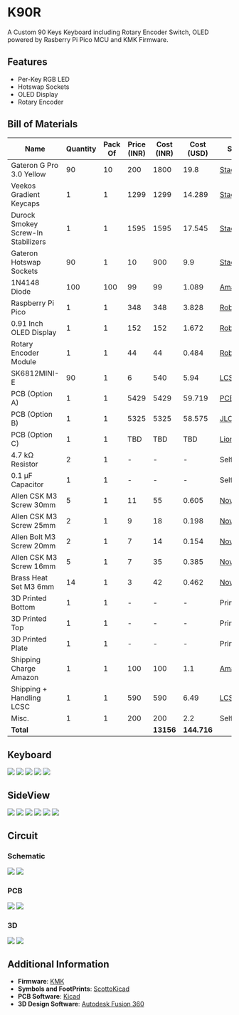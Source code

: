 # K90R
A Custom 90 Keys Keyboard including Rotary Encoder Switch, OLED powered by Rasberry Pi Pico MCU and KMK Firmware.

## Features
- Per-Key RGB LED
- Hotswap Sockets
- OLED Display
- Rotary Encoder

## Bill of Materials

| Name                              | Quantity | Pack Of | Price (INR) | Cost (INR) | Cost (USD) | Source     |
|-----------------------------------|----------|---------|-------------|------------|------------|------------|
| Gateron G Pro 3.0 Yellow          | 90       | 10      | 200         | 1800       | 19.8       | [StacksKB](https://stackskb.com/store/gateron-g-pro-3-0-yellow-ks-9-linear-switch-pack-of-10/)                |
| Veekos Gradient Keycaps           | 1        | 1       | 1299        | 1299       | 14.289     | [StacksKB](https://stackskb.com/store/veekos-gradient-keycaps-cherry-profile-135-keys/)                       |
| Durock Smokey Screw-In Stabilizers| 1        | 1       | 1595        | 1595       | 17.545     | [StacksKB](https://stackskb.com/store/durock-smokey-screw-in-stabilizers-v2/)                                 |
| Gateron Hotswap Sockets           | 90       | 1       | 10          | 900        | 9.9        | [StacksKB](https://stackskb.com/store/gateron-hotswap-sockets/)                                               |
| 1N4148 Diode                      | 100      | 100     | 99          | 99         | 1.089      | [Amazon](https://amzn.in/d/aevNe5M)                                                                           |
| Raspberry Pi Pico                 | 1        | 1       | 348         | 348        | 3.828      | [Robocraze](https://robocraze.com/products/raspberry-pi-pico)                                                 |
| 0.91 Inch OLED Display            | 1        | 1       | 152         | 152        | 1.672      | [Robocraze](https://robocraze.com/products/0-91-inch-blue-oled-display-module)                                |
| Rotary Encoder Module             | 1        | 1       | 44          | 44         | 0.484      | [Robocraze](https://robocraze.com/products/rotary-encoder-module)                                             |
| SK6812MINI-E                      | 90       | 1       | 6           | 540        | 5.94       | [LCSC](https://lcsc.com/product-detail/RGB-LEDs-Built-in-IC_OPSCO-Optoelectronics-SK6812MINI-E_C5149201.html) |
| PCB (Option A)                    | 1        | 1       | 5429        | 5429       | 59.719     | [PCBPower](https://www.pcbpower.com/page/pcb-fabrication)                                                     |
| PCB (Option B)                    | 1        | 1       | 5325        | 5325       | 58.575     | [JLCPCB](https://jlcpcb.com/)                                                                                 |
| PCB (Option C)                    | 1        | 1       | TBD         | TBD        | TBD        | [LionCircuits](https://www.lioncircuits.com/)                                                                 |
| 4.7 kΩ Resistor                   | 2        | 1       | -           | -          | -          | Self                                                                                                          |
| 0.1 µF Capacitor                  | 1        | 1       | -           | -          | -          | Self                                                                                                          |
| Allen CSK M3 Screw 30mm           | 5        | 1       | 11          | 55         | 0.605      | [Novo3D](https://novo3d.in/allen-csk-screw/)                                                                  |
| Allen CSK M3 Screw 25mm           | 2        | 1       | 9           | 18         | 0.198      | [Novo3D](https://novo3d.in/allen-bolt-cs/)                                                                    |
| Allen Bolt M3 Screw 20mm          | 2        | 1       | 7           | 14         | 0.154      | [Novo3D](https://novo3d.in/allen-csk-screw/)                                                                  |
| Allen CSK M3 Screw 16mm           | 5        | 1       | 7           | 35         | 0.385      | [Novo3D](https://novo3d.in/allen-csk-screw/)                                                                  |
| Brass Heat Set M3 6mm             | 14       | 1       | 3           | 42         | 0.462      | [Novo3D](https://novo3d.in/brass-heat-set/)                                                                   |
| 3D Printed Bottom                 | 1        | 1       | -           | -          | -          | Printlegion                                                                                                   |
| 3D Printed Top                    | 1        | 1       | -           | -          | -          | Printlegion                                                                                                   |
| 3D Printed Plate                  | 1        | 1       | -           | -          | -          | Printlegion                                                                                                   |
| Shipping Charge Amazon            | 1        | 1       | 100         | 100        | 1.1        | [Amazon](https://amzn.in/)                                                                                    |
| Shipping + Handling LCSC          | 1        | 1       | 590         | 590        | 6.49       | [LCSC](https://lcsc.com/)                                                                                     |
| Misc.                             | 1        | 1       | 200         | 200        | 2.2        | Self                                                                                                          |
| **Total**                         |          |         |             | **13156**  | **144.716**|                                                                                                               |


## Keyboard

![](./images/1.png)
![](./images/2.png)
![](./images/3.png)
![](./images/4.png)
![](./images/5.png)

## SideView

![](./images/7.png)
![](./images/8.png)
![](./images/9.png)
![](./images/10.png)
![](./images/11.png)
![](./images/6.png)

## Circuit

### Schematic

![](./images/12.png)
![](./images/13.png)

### PCB

![](./images/14.png)
![](./images/15.png)

### 3D 

![](./images/16.png)
![](./images/17.png)

## Additional Information

- **Firmware**: [KMK](https://github.com/KMKfw/kmk_firmware/)
- **Symbols and FootPrints**: [ScottoKicad](https://github.com/joe-scotto/scottokeebs/tree/main/Extras/ScottoKicad)
- **PCB Software**: [Kicad](https://www.kicad.org/)
- **3D Design Software**: [Autodesk Fusion 360](https://www.autodesk.com/in/products/fusion-360/overview)
